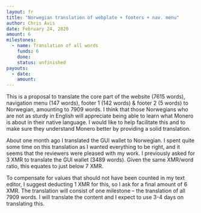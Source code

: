 ```yaml
---
layout: fr
title: "Norwegian translation of webplate + footers + nav. menu"
author: Chris Avis
date: February 24, 2020
amount: 6
milestones:
  - name: Translation of all words
    funds: 6
    done:
    status: unfinished
payouts:
  - date:
    amount:
---
```


This is a proposal to translate the core part of the website (7615 words), navigation menu (147 words), footer 1 (142 words) & 
footer 2 (5 words) to Norwegian, amounting to 7909 words. I think that those Norwegians who are not as sturdy in English will 
appreciate being able to learn what Monero is about in their native language. I would like to help facilitate this and to 
make sure they understand Monero better by providing a solid translation.

About one month ago I translated the GUI wallet to Norwegian. I spent quite some time on this translation as I 
wanted everything to be right, and it seems that the reviewers were pleased with my work. I previously asked for 
3 XMR to translate the GUI wallet (3489 words). Given the same XMR/word ratio, this equates to just below 7 XMR.

To compensate for values that should not have been counted in my text editor, I suggest deducting 1 XMR for this, so I 
ask for a final amount of 6 XMR. The translation will consist of one milestone – the translation of all 7909 words. I will translate 
the content and I expect to use 3-4 days on translating this.